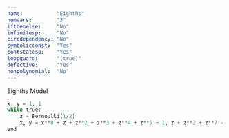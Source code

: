 ```yaml
---
name:           "Eighths"
numvars:        "3"
ifthenelse:     "No"
infinitesp:     "No"
circdependency: "No"
symbolicconst:  "Yes"
contstatesp:    "Yes"
loopguard:      "(true)"
defective:      "Yes"
nonpolynomial:  "No"
---
```


Eighths Model

```python
x, y = 1, 1
while true:
    z = Bernoulli(1/2)
    x, y = x**8 + z + z**2 + z**3 + z**4 + z**5 + 1, z + z**2 + z**7 - x**8
end
```
